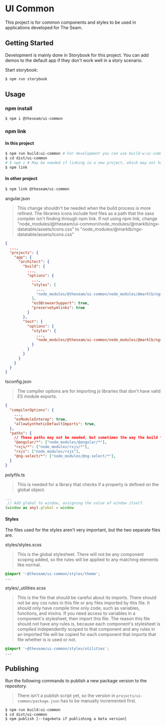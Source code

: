 # UI Common

This project is for common components and styles to be used in applications developed for The Seam.

## Getting Started

Development is mainly done in Storybook for this project. You can add demos to the default app if they don't work well in a story scenario.

Start storybook:

```sh
$ npm run storybook
```

## Usage

### npm install

```sh
$ npm i @theseam/ui-common
```

### npm link

#### In this project

```sh
$ npm run build:ui-common # For development you can use build-w:ui-common for watch mode.
$ cd dist/ui-common
# $ npm i # May be needed if linking in a new project, which may not have the dependencies in its own node_modules, since `npm link @theseam/ui-common` doesn't install dependencies like `npm i @theseam/ui-common`
$ npm link
```

#### In other project

```sh
$ npm link @theseam/ui-common
```

angular.json

> This change shouldn't be needed when the build process is more refined. The libraries icons include font files as a path that the sass compiler isn't finding through npm link.
> If not using npm link, change "node_modules/@theseam/ui-common/node_modules/@marklb/ngx-datatable/assets/icons.css" to "node_modules/@marklb/ngx-datatable/assets/icons.css"

```json
{
  ...,
  "projects": {
    "app": {
      "architect": {
        "build": {
          ...,
          "options": {
            ...,
            "styles": [
              ...,
              "node_modules/@theseam/ui-common/node_modules/@marklb/ngx-datatable/assets/icons.css"
            ],
            "es5BrowserSupport": true,
            "preserveSymlinks": true
          }
        },
        "test": {
          "options": {
            "styles": {
              ...,
              "node_modules/@theseam/ui-common/node_modules/@marklb/ngx-datatable/assets/icons.css"
            }
          }
        }
      }
    }
  }
}
```

tsconfig.json

> The compiler options are for importing js libraries that don't have valid ES module exports.

```json
{
  "compilerOptions": {
    ...,
    "esModuleInterop": true,
    "allowSyntheticDefaultImports": true,
  },
  "paths": {
    // These paths may not be needed, but sometimes the way the build tools reference modules will confuse the type checking by including the path in the `.d.ts` files, causing the same named objects to not be the same.
    "@angular/*": ["node_modules/@angular/*"],
    "rxjs/*": ["node_modules/rxjs/*"],
    "rxjs": ["node_modules/rxjs"],
    "@ng-select/*": ["node_modules/@ng-select/*"],
  }
}

```

polyfils.ts

> This is needed for a library that checks if a property is defined on the global object.

```ts
...
 // Add global to window, assigning the value of window itself.
(window as any).global = window
```

#### Styles

The files used for the styles aren't very important, but the two separate files are.

styles/styles.scss

> This is the global stylesheet. There will not be any component scoping added, so the rules will be applied to any matching elements like normal.

```scss
@import '~@theseam/ui-common/styles/theme';
...
```

styles/_utilities.scss

> This is the file that should be careful about its imports. There should not be any css rules in this file or any files imported by this file. It should only have compile time only code, such as variables, functions, and mixins.
> If you need access to variables in a component's stylesheet, then import this file.
> The reason this file should not have any rules is, because each component's stylesheet is compiled independently scoped to that component and any rules in an imported file will be copied for each component that imports that file whether is is used or not.

```scss
@import '~@theseam/ui-common/styles/utilities';
...
```

## Publishing

Run the following commands to publish a new package version to the repository.

> There isn't a publish script yet, so the version in `projects/ui-common/package.json` has to be manually incremented first.

```sh
$ npm run build:ui-common
$ cd dist/ui-common
$ npm publish [--tag=beta if publishing a beta version]
```
